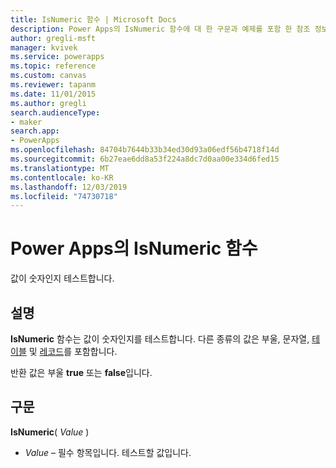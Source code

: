 ```yaml
---
title: IsNumeric 함수 | Microsoft Docs
description: Power Apps의 IsNumeric 함수에 대 한 구문과 예제를 포함 한 참조 정보
author: gregli-msft
manager: kvivek
ms.service: powerapps
ms.topic: reference
ms.custom: canvas
ms.reviewer: tapanm
ms.date: 11/01/2015
ms.author: gregli
search.audienceType:
- maker
search.app:
- PowerApps
ms.openlocfilehash: 84704b7644b33b34ed30d93a06edf56b4718f14d
ms.sourcegitcommit: 6b27eae6dd8a53f224a8dc7d0aa00e334d6fed15
ms.translationtype: MT
ms.contentlocale: ko-KR
ms.lasthandoff: 12/03/2019
ms.locfileid: "74730718"
---
```

# <a name="isnumeric-function-in-power-apps"></a>Power Apps의 IsNumeric 함수
값이 숫자인지 테스트합니다.

## <a name="description"></a>설명
**IsNumeric** 함수는 값이 숫자인지를 테스트합니다.  다른 종류의 값은 부울, 문자열, [테이블](../working-with-tables.md) 및 [레코드](../working-with-tables.md#records)를 포함합니다.

반환 값은 부울 **true** 또는 **false**입니다.

## <a name="syntax"></a>구문
**IsNumeric**( *Value* )

* *Value* – 필수 항목입니다. 테스트할 값입니다.

